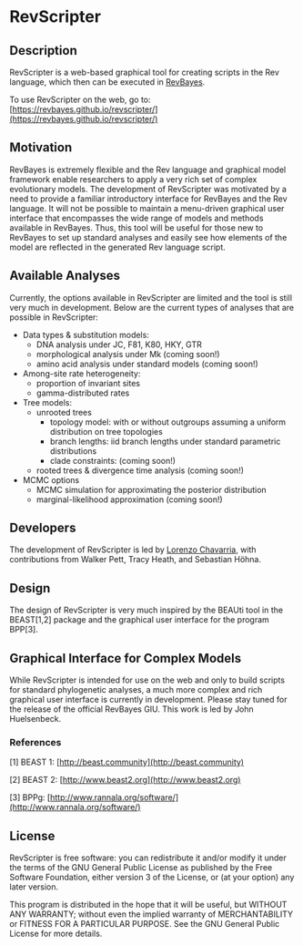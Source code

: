 # RevScripter

## Description

RevScripter is a web-based graphical tool for creating scripts in the Rev language, which then can be executed in [RevBayes](https://revbayes.github.io). 

To use RevScripter on the web, go to:
[https://revbayes.github.io/revscripter/](https://revbayes.github.io/revscripter/)

## Motivation

RevBayes is extremely flexible and the Rev language and graphical model framework enable researchers to apply a very rich set of complex evolutionary models. The development of RevScripter was motivated by a need to provide a familiar introductory interface for RevBayes and the Rev language. It will not be possible to maintain a menu-driven graphical user interface that encompasses the wide range of models and methods available in RevBayes. Thus, this tool will be useful for those new to RevBayes to set up standard analyses and easily see how elements of the model are reflected in the generated Rev language script. 

## Available Analyses

Currently, the options available in RevScripter are limited and the tool is still very much in development. Below are the current types of analyses that are possible in RevScripter:

- Data types & substitution models:
	- DNA analysis under JC, F81, K80, HKY, GTR
	- morphological analysis under Mk (coming soon!)
	- amino acid analysis under standard models (coming soon!)
- Among-site rate heterogeneity:
	- proportion of invariant sites
	- gamma-distributed rates
- Tree models:
	- unrooted trees
		- topology model: with or without outgroups assuming a uniform distribution on tree topologies
		- branch lengths: iid branch lengths under standard parametric distributions
		- clade constraints: (coming soon!)
	- rooted trees & divergence time analysis (coming soon!)
- MCMC options
	- MCMC simulation for approximating the posterior distribution
	- marginal-likelihood approximation (coming soon!)

## Developers

The development of RevScripter is led by [Lorenzo Chavarria](https://github.com/LorenzoCh11), with contributions from Walker Pett, Tracy Heath, and Sebastian Höhna.

## Design

The design of RevScripter is very much inspired by the BEAUti tool in the BEAST[1,2] package and the graphical user interface for the program BPP[3].

## Graphical Interface for Complex Models

While RevScripter is intended for use on the web and only to build scripts for standard phylogenetic analyses, a much more complex and rich graphical user interface is currently in development. Please stay tuned for the release of the official RevBayes GIU. This work is led by John Huelsenbeck. 

### References

[1] BEAST 1: [http://beast.community](http://beast.community)

[2] BEAST 2: [http://www.beast2.org](http://www.beast2.org)

[3] BPPg: [http://www.rannala.org/software/](http://www.rannala.org/software/)

## License

RevScripter is free software: you can redistribute it and/or modify
it under the terms of the GNU General Public License as published by
the Free Software Foundation, either version 3 of the License, or
(at your option) any later version.

This program is distributed in the hope that it will be useful,
but WITHOUT ANY WARRANTY; without even the implied warranty of
MERCHANTABILITY or FITNESS FOR A PARTICULAR PURPOSE.  See the
GNU General Public License for more details.
